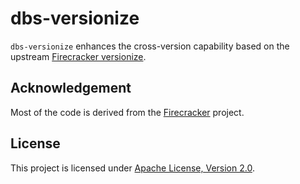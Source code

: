 # dbs-versionize

`dbs-versionize` enhances the cross-version capability based on the upstream [Firecracker versionize](https://github.com/firecracker-microvm/versionize.git).

## Acknowledgement

Most of the code is derived from the [Firecracker](https://github.com/firecracker-microvm/firecracker) project.

## License

This project is licensed under [Apache License, Version 2.0](http://www.apache.org/licenses/LICENSE-2.0).
